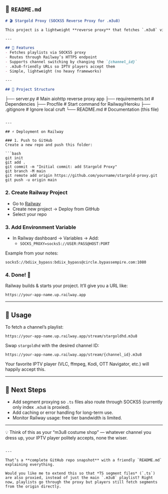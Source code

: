 ## 📜 `README.md`

```markdown
# 🎬 Stargold Proxy (SOCKS5 Reverse Proxy for .m3u8)

This project is a lightweight **reverse proxy** that fetches `.m3u8` video playlists through a **SOCKS5 proxy** and re-serves them via a Rails/Heroku‑style app URL for media players. Perfect for hosting on **Railway.app**.

---

## 🚀 Features
- Fetches playlists via SOCKS5 proxy
- Routes through Railway’s HTTPS endpoint
- Supports channel switching by changing the `{channel_id}`
- .m3u8‑friendly URLs so IPTV players accept them
- Simple, lightweight (no heavy frameworks)

---

## 📂 Project Structure
```
├── server.py         # Main aiohttp reverse proxy app
├── requirements.txt  # Dependencies
├── Procfile          # Start command for Railway/Heroku
├── .gitignore        # Ignore local cruft
└── README.md         # Documentation (this file)
```

---

## ⚡️ Deployment on Railway

### 1. Push to GitHub
Create a new repo and push this folder:

```bash
git init
git add .
git commit -m "Initial commit: add Stargold Proxy"
git branch -M main
git remote add origin https://github.com/yourname/stargold-proxy.git
git push -u origin main
```

### 2. Create Railway Project
- Go to [Railway](https://railway.app)
- Create new project → Deploy from GitHub
- Select your repo

### 3. Add Environment Variable
- In Railway dashboard → Variables → Add:
  - `SOCKS_PROXY=socks5://USER:PASS@HOST:PORT`

Example from your notes:
```
socks5://bdiix_bypass:bdiix_bypass@circle.bypassempire.com:1080
```

### 4. Done! 🎉
Railway builds & starts your project. It’ll give you a URL like:

```
https://your-app-name.up.railway.app
```

---

## 🔧 Usage
To fetch a channel’s playlist:

```
https://your-app-name.up.railway.app/stream/stargoldhd.m3u8
```

Swap `stargoldhd` with the desired channel ID:
```
https://your-app-name.up.railway.app/stream/{channel_id}.m3u8
```

Your favorite IPTV player (VLC, ffmpeg, Kodi, OTT Navigator, etc.) will happily accept this.

---

## 🧩 Next Steps
- Add segment proxying so `.ts` files also route through SOCKS5 (currently only index `.m3u8` is proxied).
- Add caching or error handling for long-term use.
- Monitor Railway usage: free tier bandwidth is limited.

---

💡 Think of this as your “m3u8 costume shop” — whatever channel you dress up, your IPTV player politely accepts, none the wiser.
```

---

That’s a **complete GitHub repo snapshot** with a friendly `README.md` explaining everything.  

Would you like me to extend this so that *TS segment files* (`.ts`) are also proxied, instead of just the main `.m3u8` playlist? Right now, playlists go through the proxy but players still fetch segments from the origin directly.
